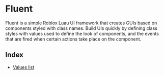 # Fluent

Fluent is a simple Roblox Luau UI framework that creates GUIs based on components styled with class names. Build UIs quickly by defining class styles with values used to define the look of components, and the events that are fired when certain actions take place on the component.

## Index

- [Values list](https://0aoq.github.io/Fluent/view/?md/api/values.md)